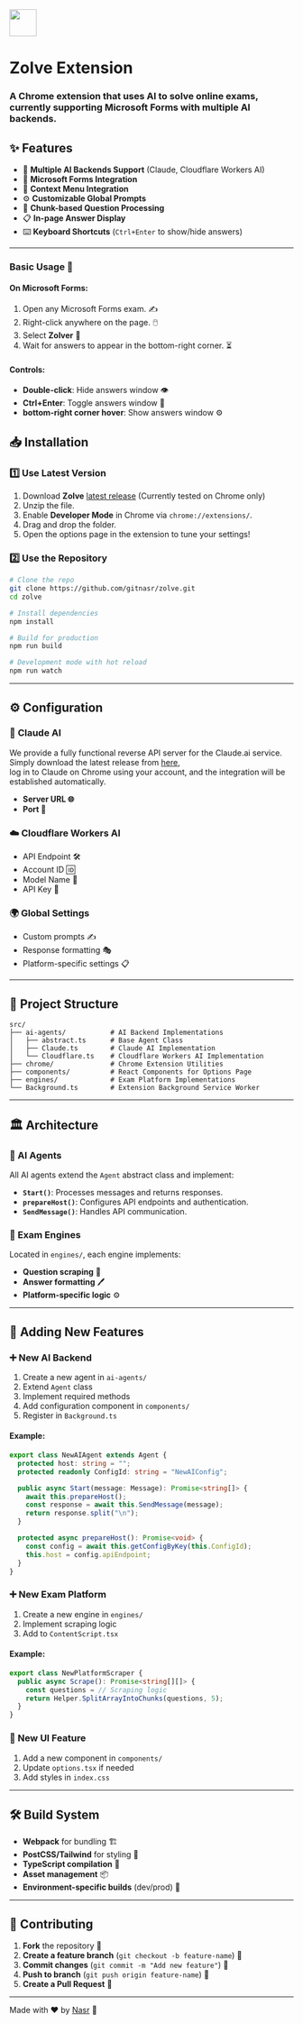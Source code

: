 <img src="https://github.com/user-attachments/assets/b69e5f17-1e50-41e5-8771-be6a84daa750" width="48" height="48"/>

# Zolve Extension 

### A Chrome extension that uses AI to solve online exams, currently supporting Microsoft Forms with multiple AI backends.


## ✨ Features
- 🤖 **Multiple AI Backends Support** (Claude, Cloudflare Workers AI)
- 📝 **Microsoft Forms Integration**
- 🔄 **Context Menu Integration**
- ⚙️ **Customizable Global Prompts**
- 🎯 **Chunk-based Question Processing**
- 📋 **In-page Answer Display**
- ⌨️ **Keyboard Shortcuts** (`Ctrl+Enter` to show/hide answers)

---

### Basic Usage 🎯
#### On Microsoft Forms:
1. Open any Microsoft Forms exam. ✍️
2. Right-click anywhere on the page. 🖱️
3. Select **Zolver** 🤖
4. Wait for answers to appear in the bottom-right corner. ⏳

#### Controls:
- **Double-click**: Hide answers window 👁️
- **Ctrl+Enter**: Toggle answers window 🔄
- **bottom-right corner hover**: Show answers window ⚙️

## 📥 Installation

### 1️⃣ Use Latest Version
1. Download **Zolve** [latest release](https://github.com/gitnasr/zolve/releases) (Currently tested on Chrome only)
2. Unzip the file.
3. Enable **Developer Mode** in Chrome via `chrome://extensions/`.
4. Drag and drop the folder.
5. Open the options page in the extension to tune your settings!

### 2️⃣ Use the Repository
```bash
# Clone the repo
git clone https://github.com/gitnasr/zolve.git
cd zolve

# Install dependencies
npm install

# Build for production
npm run build

# Development mode with hot reload
npm run watch
```

---

## ⚙️ Configuration

### 🤖 **Claude AI**  
We provide a fully functional reverse API server for the Claude.ai service.  
Simply download the latest release from [here](https://github.com/gitnasr/zolve/tree/claude-engine),  
log in to Claude on Chrome using your account, and the integration will be established automatically.  

- **Server URL 🌐**  
- **Port 🔌**

### ☁️ **Cloudflare Workers AI**
- API Endpoint 🛠️
- Account ID 🆔
- Model Name 🤖
- API Key 🔑

### 🌍 **Global Settings**
- Custom prompts ✍️
- Response formatting 🎭
- Platform-specific settings 📋
---

## 📁 Project Structure

```
src/
├── ai-agents/           # AI Backend Implementations
│   ├── abstract.ts      # Base Agent Class
│   ├── Claude.ts        # Claude AI Implementation
│   └── Cloudflare.ts    # Cloudflare Workers AI Implementation
├── chrome/              # Chrome Extension Utilities
├── components/          # React Components for Options Page
├── engines/             # Exam Platform Implementations
└── Background.ts        # Extension Background Service Worker
```

---

## 🏛 Architecture

### 🔹 AI Agents
All AI agents extend the `Agent` abstract class and implement:
- **`Start()`**: Processes messages and returns responses.
- **`prepareHost()`**: Configures API endpoints and authentication.
- **`SendMessage()`**: Handles API communication.

### 🔹 Exam Engines
Located in `engines/`, each engine implements:
- **Question scraping** 📖
- **Answer formatting** 🖊️
- **Platform-specific logic** ⚙️

---

## 🚀 Adding New Features

### ➕ New AI Backend
1. Create a new agent in `ai-agents/`
2. Extend `Agent` class
3. Implement required methods
4. Add configuration component in `components/`
5. Register in `Background.ts`

#### Example:
```ts
export class NewAIAgent extends Agent {
  protected host: string = "";
  protected readonly ConfigId: string = "NewAIConfig";

  public async Start(message: Message): Promise<string[]> {
    await this.prepareHost();
    const response = await this.SendMessage(message);
    return response.split("\n");
  }

  protected async prepareHost(): Promise<void> {
    const config = await this.getConfigByKey(this.ConfigId);
    this.host = config.apiEndpoint;
  }
}
```

### ➕ New Exam Platform
1. Create a new engine in `engines/`
2. Implement scraping logic
3. Add to `ContentScript.tsx`

#### Example:
```ts
export class NewPlatformScraper {
  public async Scrape(): Promise<string[][]> {
    const questions = // Scraping logic
    return Helper.SplitArrayIntoChunks(questions, 5);
  }
}
```

### 🎨 New UI Feature
1. Add a new component in `components/`
2. Update `options.tsx` if needed
3. Add styles in `index.css`



---

## 🛠️ Build System
- **Webpack** for bundling 🏗️
- **PostCSS/Tailwind** for styling 🎨
- **TypeScript compilation** 📜
- **Asset management** 📦
- **Environment-specific builds** (dev/prod) 🚀

---

## 🤝 Contributing

1. **Fork** the repository 🍴
2. **Create a feature branch** (`git checkout -b feature-name`) 🌿
3. **Commit changes** (`git commit -m "Add new feature"`) 📌
4. **Push to branch** (`git push origin feature-name`) 🚀
5. **Create a Pull Request** 🔄

---

Made with ❤️ by [Nasr](https://github.com/gitnasr) 🚀
